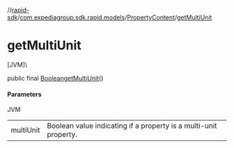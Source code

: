 //[rapid-sdk](../../../index.md)/[com.expediagroup.sdk.rapid.models](../index.md)/[PropertyContent](index.md)/[getMultiUnit](get-multi-unit.md)

# getMultiUnit

[JVM]\

public final [Boolean](https://docs.oracle.com/javase/8/docs/api/java/lang/Boolean.html)[getMultiUnit](get-multi-unit.md)()

#### Parameters

JVM

| | |
|---|---|
| multiUnit | Boolean value indicating if a property is a multi-unit property. |
